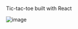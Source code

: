 Tic-tac-toe built with React

![image](https://user-images.githubusercontent.com/25513430/174657187-e9a92556-4126-46aa-a63f-4dea2d38baeb.png)
